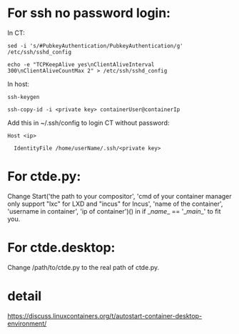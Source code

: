 # For ssh no password login:

In CT:

    sed -i 's/#PubkeyAuthentication/PubkeyAuthentication/g' /etc/ssh/sshd_config 
        
    echo -e "TCPKeepAlive yes\nClientAliveInterval 300\nClientAliveCountMax 2" > /etc/ssh/sshd_config 
        
In host:

    ssh-keygen 
        
    ssh-copy-id -i <private key> containerUser@containerIp
        
Add this in ~/.ssh/config to login CT without password:

    Host <ip>
        
      IdentityFile /home/userName/.ssh/<private key>

# For ctde.py:

  Change Start('the path to your compositor', 'cmd of your container manager only support "lxc" for LXD and "incus" for Incus', 'name of the container', 'username in container', 'ip of container')() in if \__name__ == '\__main__' to fit you.

# For ctde.desktop:

  Change /path/to/ctde.py to the real path of ctde.py.

# detail
https://discuss.linuxcontainers.org/t/autostart-container-desktop-environment/
